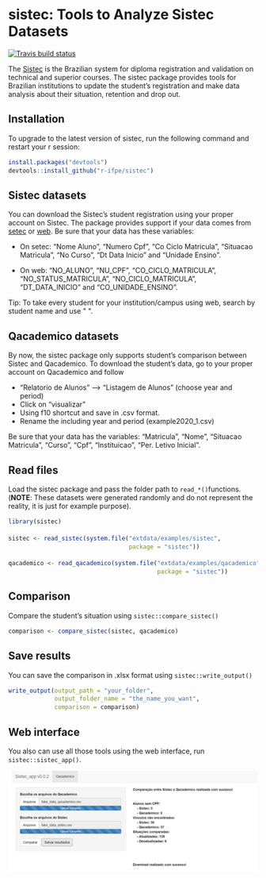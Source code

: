 sistec: Tools to Analyze Sistec Datasets
================

[![Travis build
status](https://travis-ci.org/r-ifpe/sistec.svg?branch=master)](https://travis-ci.org/r-ifpe/sistec)

The [Sistec](https://sistec.mec.gov.br/) is the Brazilian system for
diploma registration and validation on technical and superior courses.
The sistec package provides tools for Brazilian institutions to update
the student’s registration and make data analysis about their situation,
retention and drop out.

## Installation

To upgrade to the latest version of sistec, run the following command
and restart your r session:

``` r
install.packages("devtools")
devtools::install_github("r-ifpe/sistec")
```

## Sistec datasets

You can download the Sistec’s student registration using your proper
account on Sistec. The package provides support if your data comes from
[setec](http://portal.mec.gov.br/setec-secretaria-de-educacao-profissional-e-tecnologica)
or [web](https://sistec.mec.gov.br/). Be sure that your data has these
variables:

  - On setec: “Nome Aluno”, “Numero Cpf”, “Co Ciclo Matricula”,
    “Situacao Matricula”, “No Curso”, “Dt Data Inicio” and “Unidade
    Ensino”.

  - On web: “NO\_ALUNO”, “NU\_CPF”, “CO\_CICLO\_MATRICULA”,
    “NO\_STATUS\_MATRICULA”, “NO\_CICLO\_MATRICULA”,
    “DT\_DATA\_INICIO” and “CO\_UNIDADE\_ENSINO”.

Tip: To take every student for your institution/campus using web, search
by student name and use " ".

## Qacademico datasets

By now, the sistec package only supports student’s comparison between
Sistec and Qacademico. To download the student’s data, go to your proper
account on Qacademico and follow

  - “Relatorio de Alunos” –\> “Listagem de Alunos” (choose year and
    period)
  - Click on “visualizar”
  - Using f10 shortcut and save in .csv format.
  - Rename the including year and period (example2020\_1.csv)

Be sure that your data has the variables: “Matricula”, “Nome”, “Situacao
Matricula”, “Curso”, “Cpf”, “Instituicao”, “Per. Letivo Inicial”.

## Read files

Load the sistec package and pass the folder path to `read_*()`functions.
(**NOTE**: These datasets were generated randomly and do not represent
the reality, it is just for example purpose).

``` r
library(sistec)

sistec <- read_sistec(system.file("extdata/examples/sistec",
                                  package = "sistec"))

qacademico <- read_qacademico(system.file("extdata/examples/qacademico",
                                          package = "sistec"))
```

## Comparison

Compare the student’s situation using `sistec::compare_sistec()`

``` r
comparison <- compare_sistec(sistec, qacademico)
```

## Save results

You can save the comparison in .xlsx format using
`sistec::write_output()`

``` r
write_output(output_path = "your_folder",
             output_folder_name = "the_name_you_want",
             comparison = comparison)
```

## Web interface

You also can use all those tools using the web interface, run
`sistec::sistec_app()`.

<img src="tools/readme/sistec_app.png" class="screenshot" width=800 />
